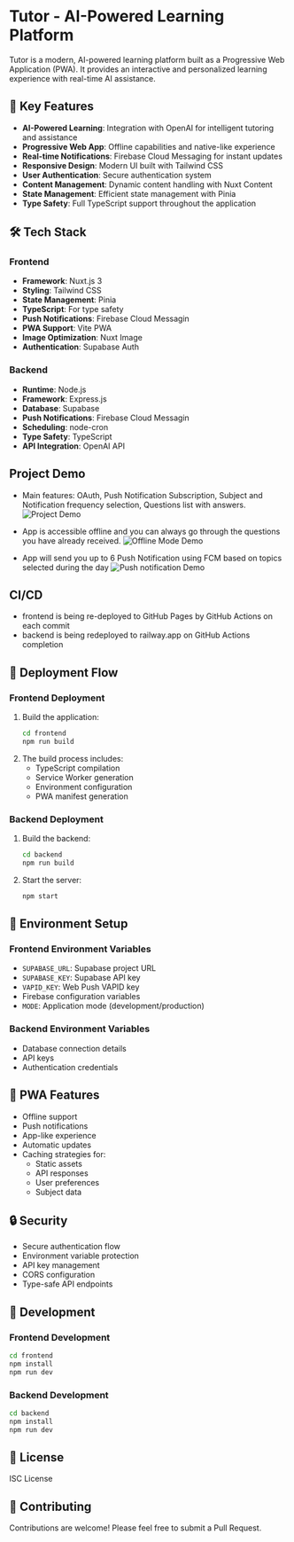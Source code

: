 # Tutor - AI-Powered Learning Platform

Tutor is a modern, AI-powered learning platform built as a Progressive Web Application (PWA). It provides an interactive and personalized learning experience with real-time AI assistance.

## 🌟 Key Features

- **AI-Powered Learning**: Integration with OpenAI for intelligent tutoring and assistance
- **Progressive Web App**: Offline capabilities and native-like experience
- **Real-time Notifications**: Firebase Cloud Messaging for instant updates
- **Responsive Design**: Modern UI built with Tailwind CSS
- **User Authentication**: Secure authentication system
- **Content Management**: Dynamic content handling with Nuxt Content
- **State Management**: Efficient state management with Pinia
- **Type Safety**: Full TypeScript support throughout the application

## 🛠 Tech Stack

### Frontend

- **Framework**: Nuxt.js 3
- **Styling**: Tailwind CSS
- **State Management**: Pinia
- **TypeScript**: For type safety
- **Push Notifications**: Firebase Cloud Messagin
- **PWA Support**: Vite PWA
- **Image Optimization**: Nuxt Image
- **Authentication**: Supabase Auth

### Backend

- **Runtime**: Node.js
- **Framework**: Express.js
- **Database**: Supabase
- **Push Notifications**: Firebase Cloud Messagin
- **Scheduling**: node-cron
- **Type Safety**: TypeScript
- **API Integration**: OpenAI API

## Project Demo

- Main features: OAuth, Push Notification Subscription, Subject and Notification frequency selection, Questions list with answers.
  ![Project Demo](https://github.com/Psevdon1m/Tutor/blob/main/demo-gifs/login-oauth-demo.gif?raw=true)

- App is accessible offline and you can always go through the questions you have already received.
  ![Offline Mode Demo](https://github.com/Psevdon1m/Tutor/blob/main/demo-gifs/offline-mode-demo.gif?raw=true)
- App will send you up to 6 Push Notification using FCM based on topics selected during the day
  ![Push notification Demo](https://github.com/Psevdon1m/Tutor/blob/main/demo-gifs/push-demo.gif?raw=true)

## CI/CD

- frontend is being re-deployed to GitHub Pages by GitHub Actions on each commit
- backend is being redeployed to railway.app on GitHub Actions completion

## 🚀 Deployment Flow

### Frontend Deployment

1. Build the application:
   ```bash
   cd frontend
   npm run build
   ```
2. The build process includes:
   - TypeScript compilation
   - Service Worker generation
   - Environment configuration
   - PWA manifest generation

### Backend Deployment

1. Build the backend:
   ```bash
   cd backend
   npm run build
   ```
2. Start the server:
   ```bash
   npm start
   ```

## 🔧 Environment Setup

### Frontend Environment Variables

- `SUPABASE_URL`: Supabase project URL
- `SUPABASE_KEY`: Supabase API key
- `VAPID_KEY`: Web Push VAPID key
- Firebase configuration variables
- `MODE`: Application mode (development/production)

### Backend Environment Variables

- Database connection details
- API keys
- Authentication credentials

## 📱 PWA Features

- Offline support
- Push notifications
- App-like experience
- Automatic updates
- Caching strategies for:
  - Static assets
  - API responses
  - User preferences
  - Subject data

## 🔒 Security

- Secure authentication flow
- Environment variable protection
- API key management
- CORS configuration
- Type-safe API endpoints

## 🧪 Development

### Frontend Development

```bash
cd frontend
npm install
npm run dev
```

### Backend Development

```bash
cd backend
npm install
npm run dev
```

## 📄 License

ISC License

## 🤝 Contributing

Contributions are welcome! Please feel free to submit a Pull Request.
